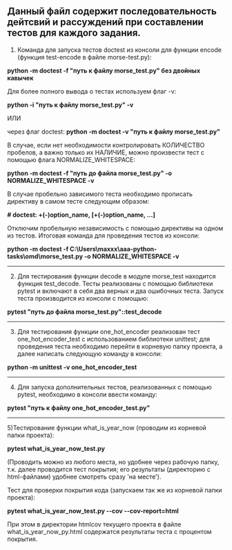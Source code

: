 Данный файл содержит последовательность дейтсвий и рассуждений при составлении тестов для каждого задания.
---
1) Команда для запуска тестов doctest из консоли для функции encode
(функция test-encode в файле morse-test.py):

**python -m doctest -f "путь к файлу morse_test.py" без двойных кавычек**

Для более полного вывода о тестах используем флаг -v:

**python -i "путь к файлу morse_test.py" -v**

ИЛИ

через флаг doctest:
**python -m doctest -v "путь к файлу morse_test.py"**

В случае, если нет необходимости контролировать КОЛИЧЕСТВО пробелов, а важно
только их НАЛИЧИЕ, можно произвести тест с помощью флага NORMALIZE_WHITESPACE:

**python -m doctest -f "путь до файла morse_test.py" -o NORMALIZE_WHITESPACE -v**

В случае пробельно зависимого теста необходимо прописать директиву в самом тесте
следующим образом:

**# doctest: +(-)option_name, [+(-)option_name, ...]**

Отключим пробельную независимость с помощью директивы на одном из тестов.
Итоговая команда для проведения тестов из консоли:

**python -m doctest -f C:\Users\maxxx\aaa-python-tasks\omd\morse_test.py -o NORMALIZE_WHITESPACE -v**

---

2) Для тестирования функции decode в модуле morse_test находится функция test_decode.
Тесты реализованы с помощью библиотеки pytest и включают в себя два верных и два
ошибочных теста. Запуск теста производится из консоли с помощью:

**pytest "путь до файла morse_test.py"::test_decode**

---

3) Для тестирования функции one_hot_encoder реализован тест one_hot_encoder_test
с использованием библиотеки unittest; для проведения теста необходимо перейти
в корневую папку проекта, а далее написать следующую команду в консоли:

**python -m unittest -v one_hot_encoder_test**

---

4) Для запуска дополнительных тестов, реализованных с помощью pytest, необходимо
в консоли ввести команду:

**pytest "путь к файлу one_hot_encoder_test.py"**

---

5)Тестирование функции what_is_year_now (проводим из корневой папки проекта):

**pytest what_is_year_now_test.py**

(Проводить можно из любого места, но удобнее через рабочую папку, т.к. далее 
проводится тест покрытия; его результаты (директорию с html-файлами) удобнее 
смотреть сразу 'на месте').

Тест для проверки покрытия кода (запускаем так же из корневой папки проекта):

**pytest what_is_year_now_test.py --cov --cov-report=html**

При этом в директории htmlcov текущего проекта в файле what_is_year_now_py.html 
содержатся результаты теста с процентом покрытия.
